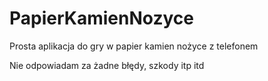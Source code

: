 # PapierKamienNozyce
 Prosta aplikacja do gry w papier kamien nożyce z telefonem

 Nie odpowiadam za żadne błędy, szkody itp itd
